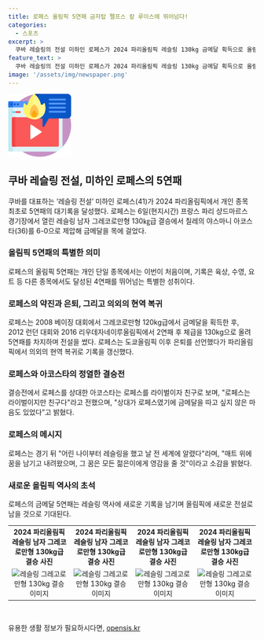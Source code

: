 ```yaml
---
title: 로페스 올림픽 5연패 금자탑 펠프스 칼 루이스에 뛰어넘다!
categories:
  - 스포츠
excerpt: >
  쿠바 레슬링의 전설 미하인 로페스가 2024 파리올림픽 레슬링 130kg 금메달 획득으로 올림픽 5연패 기록을 세우며 역사를 썼다. 42세의 나이에도 투지를 발로 찼던 그는 훈련 파트너이자 라이벌인 야스마니 아코스타와의 결승전을 승리하며 영웅으로 남았다. 이번 올림픽에서 개인 종목 5연패는 레슬링 역사상 처음으로, 그것도 42세의 나이에 이루어진 기적이다.
feature_text: >
  쿠바 레슬링의 전설 미하인 로페스가 2024 파리올림픽 레슬링 130kg 금메달 획득으로 올림픽 5연패 기록을 세우며 역사를 썼다. 42세의 나이에도 투지를 발로 찼던 그는 훈련 파트너이자 라이벌인 야스마니 아코스타와의 결승전을 승리하며 영웅으로 남았다. 이번 올림픽에서 개인 종목 5연패는 레슬링 역사상 처음으로, 그것도 42세의 나이에 이루어진 기적이다.
image: '/assets/img/newspaper.png'
---
```


<p><img src="/assets/img/news.png" alt="rentncar 속보" /></p>

<h2 data-ke-size="size26">쿠바 레슬링 전설, 미하인 로페스의 5연패</h2>

<p data-ke-size="size16">쿠바를 대표하는 ‘레슬링 전설’ 미하인 로페스(41)가 2024 파리올림픽에서 개인 종목 최초로 5연패의 대기록을 달성했다. 로페스는 6일(현지시간) 프랑스 파리 샹드마르스 경기장에서 열린 레슬링 남자 그레코로만형 130㎏급 결승에서 칠레의 야스마니 아코스타(36)를 6-0으로 제압해 금메달을 목에 걸었다.</p>

<h3>올림픽 5연패의 특별한 의미</h3>

<p data-ke-size="size16">로페스의 올림픽 5연패는 개인 단일 종목에서는 이번이 처음이며, 기록은 육상, 수영, 요트 등 다른 종목에서도 달성된 4연패를 뛰어넘는 특별한 성취이다.</p>

<h3>로페스의 약진과 은퇴, 그리고 의외의 현역 복귀</h3>

<p data-ke-size="size16">로페스는 2008 베이징 대회에서 그레코로만형 120kg급에서 금메달을 획득한 후, 2012 런던 대회와 2016 리우데자네이루올림픽에서 2연패 후 체급을 130kg으로 올려 5연패를 차지하며 전설을 썼다. 로페스는 도쿄올림픽 이후 은퇴를 선언했다가 파리올림픽에서 의외의 현역 복귀로 기록을 갱신했다.</p>

<h3>로페스와 아코스타의 정열한 결승전</h3>

<p data-ke-size="size16">결승전에서 로페스를 상대한 아코스타는 로페스를 라이벌이자 친구로 보며, "로페스는 라이벌이지만 친구다"라고 전했으며, "상대가 로페스였기에 금메달을 따고 싶지 않은 마음도 있었다"고 밝혔다.</p>

<h3>로페스의 메시지</h3>

<p data-ke-size="size16">로페스는 경기 뒤 "어린 나이부터 레슬링을 했고 날 전 세계에 알렸다"라며, "매트 위에 꿈을 남기고 내려왔으며, 그 꿈은 모든 젊은이에게 영감을 줄 것"이라고 소감을 밝혔다.</p>

<h3>새로운 올림픽 역사의 초석</h3>

<p data-ke-size="size16">로페스의 금메달 5연패는 레슬링 역사에 새로운 기록을 남기며 올림픽에 새로운 전설로 남을 것으로 기대된다.</p>

<table>
    <tbody>
        <tr>
            <td style="text-align: center; height: 17px;"><b>2024 파리올림픽 레슬링 남자 그레코로만형 130kg급 결승 사진</b></td>
        <td style="text-align: center;"><b>2024 파리올림픽 레슬링 남자 그레코로만형 130kg급 결승 사진</b></td>
        <td style="text-align: center;"><b>2024 파리올림픽 레슬링 남자 그레코로만형 130kg급 결승 사진</b></td>
        <td style="text-align: center;"><b>2024 파리올림픽 레슬링 남자 그레코로만형 130kg급 결승 사진</b></td>
    </tr>
    <tr>
        <td style="text-align: center;"><img src="https://via.placeholder.com/150" alt="레슬링 그레고로만형 130kg 결승 이미지"></td>
        <td style="text-align: center;"><img src="https://via.placeholder.com/150" alt="레슬링 그레고로만형 130kg 결승 이미지"></td>
        <td style="text-align: center;"><img src="https://via.placeholder.com/150" alt="레슬링 그레고로만형 130kg 결승 이미지"></td>
        <td style="text-align: center;"><img src="https://via.placeholder.com/150" alt="레슬링 그레고로만형 130kg 결승 이미지"></td>
    </tr>
</tbody>
</table>

<p data-ke-size="size16">&nbsp;</p>
유용한 생활 정보가 필요하시다면, <a href="https://opensis.kr" rel="dofollow">opensis.kr</a>


